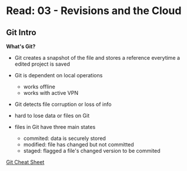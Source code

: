 # Read: 03 - Revisions and the Cloud

## Git Intro

__What's Git?__

* Git creates a snapshot of the file and stores a reference everytime a edited project is saved
* Git is dependent on local operations 
    * works offline
    * works with active VPN
 
 * Git detects file corruption or loss of info
 * hard to lose data or files on Git
 * files in Git have three main states
    * commited: data is securely stored
    * modified: file has changed but not committed
    * staged: flagged a file's changed version to be commited

[Git Cheat Sheet](https://education.github.com/git-cheat-sheet-education.pdf)
